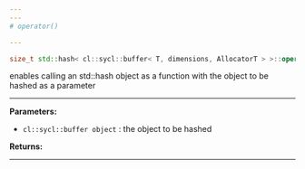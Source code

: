 ```yaml
---
---
# operator()

---
```


```cpp
size_t std::hash< cl::sycl::buffer< T, dimensions, AllocatorT > >::operator()(const cl::sycl::buffer< T, dimensions, AllocatorT > &object) const
```


enables calling an std::hash object as a function with the object to be hashed as a parameter 


---
**Parameters:**

 - `cl::sycl::buffer object`
: the object to be hashed 

**Returns:** 

---
